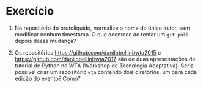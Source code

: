 # Exercício

1. No repositório do brutoliquido, normalize o nome do único autor,
   sem modificar nenhum timestamp.
   O que acontece ao tentar um `git pull` depois dessa mudança?

2. Os repositórios <https://github.com/danilobellini/wta2015>
   e <https://github.com/danilobellini/wta2017>
   são de duas apresentações de tutorial de Python no WTA
   (Workshop de Tecnologia Adaptativa).
   Seria possível criar um repositório `wta` contendo dois diretórios,
   um para cada edição do evento? Como?
